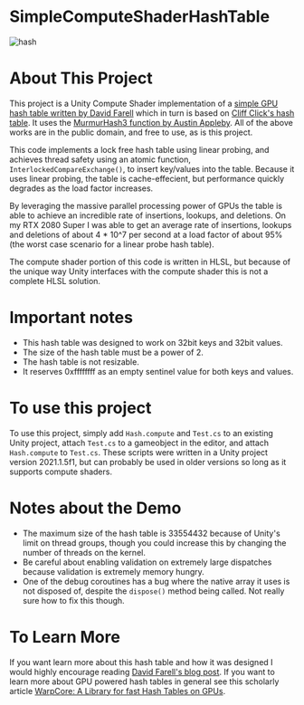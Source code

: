 # SimpleComputeShaderHashTable

![hash](https://user-images.githubusercontent.com/68340554/128619452-65042a29-9174-4a14-a0ba-efc0abb0f598.PNG)

# About This Project
This project is a Unity Compute Shader implementation of a [simple GPU hash table written by David Farell](https://github.com/nosferalatu/SimpleGPUHashTable) which in turn is based on [Cliff Click's hash table](https://preshing.com/20130605/the-worlds-simplest-lock-free-hash-table/). It uses the [MurmurHash3 function by Austin Appleby](https://github.com/aappleby/smhasher). All of the above works are in the public domain, and free to use, as is this project. 

This code implements a lock free hash table using linear probing, and achieves thread safety using an atomic function, `InterlockedCompareExchange()`, to insert key/values into the table. Because it uses linear probing, the table is cache-effecient, but performance quickly degrades as the load factor increases.

By leveraging the massive parallel processing power of GPUs the table is able to achieve an incredible rate of insertions, lookups, and deletions. On my RTX 2080 Super I was able to get an average rate of insertions, lookups and deletions of about 4 * 10^7 per second at a load factor of about 95% (the worst case scenario for a linear probe hash table).

The compute shader portion of this code is written in HLSL, but because of the unique way Unity interfaces with the compute shader this is not a complete HLSL solution.

# Important notes
* This hash table was designed to work on 32bit keys and 32bit values.
* The size of the hash table must be a power of 2. 
* The hash table is not resizable. 
* It reserves 0xffffffff as an empty sentinel value for both keys and values.

# To use this project
To use this project, simply add `Hash.compute` and `Test.cs` to an existing Unity project, attach `Test.cs` to a gameobject in the editor, and attach `Hash.compute` to `Test.cs`. These scripts were written in a Unity project version 2021.1.5f1, but can probably be used in older versions so long as it supports compute shaders.    

# Notes about the Demo
* The maximum size of the hash table is 33554432 because of Unity's limit on thread groups, though you could increase this by changing the number of threads on the kernel.
* Be careful about enabling validation on extremely large dispatches because validation is extremely memory hungry.
* One of the debug coroutines has a bug where the native array it uses is not disposed of, despite the `dispose()` method being called. Not really sure how to fix this though.

# To Learn More
If you want learn more about this hash table and how it was designed I would highly encourage reading [David Farell's blog post](https://nosferalatu.com/SimpleGPUHashTable.html). If you want to learn more about GPU powered hash tables in general see this scholarly article [WarpCore: A Library for fast Hash Tables on GPUs](https://arxiv.org/pdf/2009.07914.pdf).

